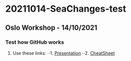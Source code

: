 # 20211014-SeaChanges-test
## Oslo Workshop - 14/10/2021
### Test how GitHub works

1. Use these links:
⋅⋅1. [Presentation](https://tinyurl.com/SC-GitHub-Intro)
⋅⋅2. [CheatSheet](https://github.com/adam-p/markdown-here/wiki/Markdown-Cheatsheet)
